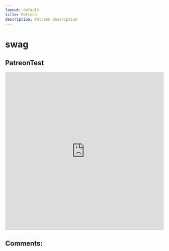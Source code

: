 ```yaml
---
layout: default
title: Patreon
description: Patreon description
---
```

# swag

## PatreonTest

<embed src="https://www.patreon.com/nichiren/posts" style="width:100%; height: 500px;">


## Comments:

<script src="https://utteranc.es/client.js"
        repo="Paroyer/Comment" 
        issue-term="pathname"
        theme="github-dark"
        label="Comment"
        crossorigin="anonymous"
        async>
</script>  

